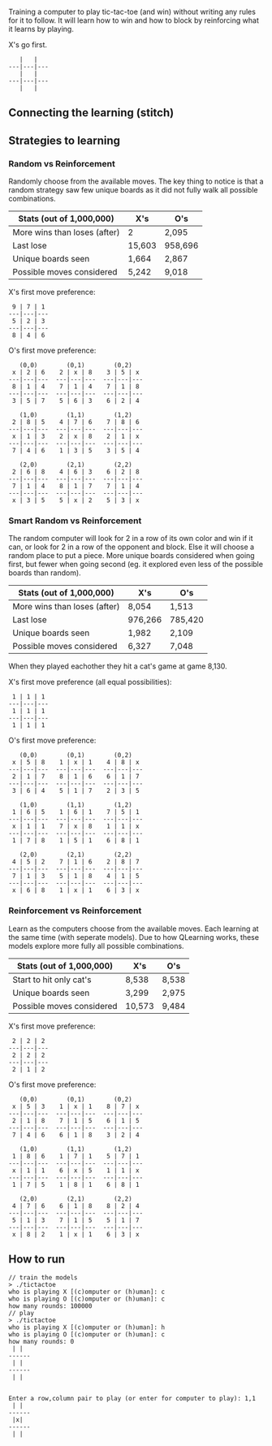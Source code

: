 Training a computer to play tic-tac-toe (and win) without writing any rules for it to follow.  It will learn how to win and how to block by reinforcing what it learns by playing.

X's go first.

```
   |   |   
---|---|---
   |   |   
---|---|---
   |   |   
```

## Connecting the learning (stitch)

## Strategies to learning

### Random vs Reinforcement

Randomly choose from the available moves.  The key thing to notice is that a random strategy saw few unique boards as it did not fully walk all possible combinations.

Stats (out of 1,000,000)     | X's    | O's
-----------------------------|--------|--------
More wins than loses (after) |      2 |   2,095
Last lose                    | 15,603 | 958,696
Unique boards seen           |  1,664 |   2,867
Possible moves considered    |  5,242 |   9,018

X's first move preference:
```
 9 | 7 | 1  
---|---|---
 5 | 2 | 3 
---|---|---
 8 | 4 | 6 
```

O's first move preference:
```
   (0,0)        (0,1)        (0,2)    
 x | 2 | 6    2 | x | 8    3 | 5 | x 
---|---|---  ---|---|---  ---|---|---
 8 | 1 | 4    7 | 1 | 4    7 | 1 | 8 
---|---|---  ---|---|---  ---|---|---
 3 | 5 | 7    5 | 6 | 3    6 | 2 | 4 

   (1,0)        (1,1)        (1,2)    
 2 | 8 | 5    4 | 7 | 6    7 | 8 | 6 
---|---|---  ---|---|---  ---|---|---
 x | 1 | 3    2 | x | 8    2 | 1 | x 
---|---|---  ---|---|---  ---|---|---
 7 | 4 | 6    1 | 3 | 5    3 | 5 | 4 

   (2,0)        (2,1)        (2,2)    
 2 | 6 | 8    4 | 6 | 3    6 | 2 | 8 
---|---|---  ---|---|---  ---|---|---
 7 | 1 | 4    8 | 1 | 7    7 | 1 | 4 
---|---|---  ---|---|---  ---|---|---
 x | 3 | 5    5 | x | 2    5 | 3 | x 
```

### Smart Random vs Reinforcement

The random computer will look for 2 in a row of its own color and win if it can, or look for 2 in a row of the opponent and block.  Else it will choose a random place to put a piece.  More unique boards considered when going first, but fewer when going second (eg. it explored even less of the possible boards than random).

Stats (out of 1,000,000)     | X's     | O's
-----------------------------|---------|--------
More wins than loses (after) |   8,054 |   1,513
Last lose                    | 976,266 | 785,420
Unique boards seen           |   1,982 |   2,109
Possible moves considered    |   6,327 |   7,048

When they played eachother they hit a cat's game at game 8,130.

X's first move preference (all equal possibilities):
```
 1 | 1 | 1  
---|---|---
 1 | 1 | 1 
---|---|---
 1 | 1 | 1 
```

O's first move preference:
```
   (0,0)        (0,1)        (0,2)    
 x | 5 | 8    1 | x | 1    4 | 8 | x 
---|---|---  ---|---|---  ---|---|---
 2 | 1 | 7    8 | 1 | 6    6 | 1 | 7 
---|---|---  ---|---|---  ---|---|---
 3 | 6 | 4    5 | 1 | 7    2 | 3 | 5 

   (1,0)        (1,1)        (1,2)    
 1 | 6 | 5    1 | 6 | 1    7 | 5 | 1 
---|---|---  ---|---|---  ---|---|---
 x | 1 | 1    7 | x | 8    1 | 1 | x 
---|---|---  ---|---|---  ---|---|---
 1 | 7 | 8    1 | 5 | 1    6 | 8 | 1 

   (2,0)        (2,1)        (2,2)    
 4 | 5 | 2    7 | 1 | 6    2 | 8 | 7 
---|---|---  ---|---|---  ---|---|---
 7 | 1 | 3    5 | 1 | 8    4 | 1 | 5 
---|---|---  ---|---|---  ---|---|---
 x | 6 | 8    1 | x | 1    6 | 3 | x 
```

### Reinforcement vs Reinforcement

Learn as the computers choose from the available moves.  Each learning at the same time (with seperate models).  Due to how QLearning works, these models explore more fully all possible combinations.

Stats (out of 1,000,000)  | X's    | O's
--------------------------|--------|--------
Start to hit only cat's   |  8,538 | 8,538
Unique boards seen        |  3,299 | 2,975
Possible moves considered | 10,573 | 9,484

X's first move preference:
```
 2 | 2 | 2  
---|---|---
 2 | 2 | 2 
---|---|---
 2 | 1 | 2 
```

O's first move preference:
```
   (0,0)        (0,1)        (0,2)    
 x | 5 | 3    1 | x | 1    8 | 7 | x 
---|---|---  ---|---|---  ---|---|---
 2 | 1 | 8    7 | 1 | 5    6 | 1 | 5 
---|---|---  ---|---|---  ---|---|---
 7 | 4 | 6    6 | 1 | 8    3 | 2 | 4 

   (1,0)        (1,1)        (1,2)    
 1 | 8 | 6    1 | 7 | 1    5 | 7 | 1 
---|---|---  ---|---|---  ---|---|---
 x | 1 | 1    6 | x | 5    1 | 1 | x 
---|---|---  ---|---|---  ---|---|---
 1 | 7 | 5    1 | 8 | 1    6 | 8 | 1 

   (2,0)        (2,1)        (2,2)    
 4 | 7 | 6    6 | 1 | 8    8 | 2 | 4 
---|---|---  ---|---|---  ---|---|---
 5 | 1 | 3    7 | 1 | 5    5 | 1 | 7 
---|---|---  ---|---|---  ---|---|---
 x | 8 | 2    1 | x | 1    6 | 3 | x 
```

## How to run

```
// train the models
> ./tictactoe
who is playing X [(c)omputer or (h)uman]: c
who is playing O [(c)omputer or (h)uman]: c
how many rounds: 100000
// play
> ./tictactoe
who is playing X [(c)omputer or (h)uman]: h
who is playing O [(c)omputer or (h)uman]: c
how many rounds: 0
 | |
------
 | |
------
 | |


Enter a row,column pair to play (or enter for computer to play): 1,1
 | |
------
 |x|
------
 | |
```

